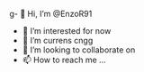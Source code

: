 g- 👋 Hi, I’m @EnzoR91
- 👀 I’m interested for now
- 🌱 I’m currens cngg
- 💞️ I’m looking to collaborate on
- 📫 How to reach me ...

<!---
EnzoR91/EnzoR91 is a ✨ special ✨ repository because its `README.md` (this file) appears on your GitHub profile.
You can click the Preview link to take a look at your changes.
--->

